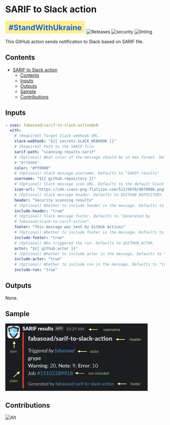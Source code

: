 # SARIF to Slack action

[![Stand With Ukraine](https://raw.githubusercontent.com/vshymanskyy/StandWithUkraine/main/badges/StandWithUkraine.svg)](https://stand-with-ukraine.pp.ua)
![Releases](https://img.shields.io/github/v/release/fabasoad/sarif-to-slack-action?include_prereleases)
![security](https://github.com/fabasoad/sarif-to-slack-action/actions/workflows/security.yml/badge.svg)
![linting](https://github.com/fabasoad/sarif-to-slack-action/actions/workflows/linting.yml/badge.svg)

This GitHub action sends notification to Slack based on SARIF file.

## Contents

<!-- TOC -->
* [SARIF to Slack action](#sarif-to-slack-action)
  * [Contents](#contents)
  * [Inputs](#inputs)
  * [Outputs](#outputs)
  * [Sample](#sample)
  * [Contributions](#contributions)
<!-- TOC -->

## Inputs

```yaml
- uses: fabasoad/sarif-to-slack-action@v0
  with:
    # (Required) Target Slack webhook URL.
    slack-webhook: "${{ secrets.SLACK_WEBHOOK }}"
    # (Required) Path to the SARIF file.
    sarif-path: "scanning-results.sarif"
    # (Optional) What color of the message should be in hex format. Defaults to
    # "#ff0000".
    color: "#ff0000"
    # (Optional) Slack message username. Defaults to "SARIF results".
    username: "${{ github.repository }}"
    # (Optional) Slack message icon URL. Defaults to the default Slack icon.
    icon-url: "https://cdn-icons-png.flaticon.com/512/9070/9070006.png"
    # (Optional) Slack message header. Defaults to $GITHUB_REPOSITORY.
    header: "Security scanning results"
    # (Optional) Whether to include header in the message. Defaults to "true".
    include-header: "true"
    # (Optional) Slack message footer. Defaults to "Generated by
    # fabasoad/slack-to-sarif-action".
    footer: "This message was sent by GitHub Actions"
    # (Optional) Whether to include footer in the message. Defaults to "true".
    include-footer: "true"
    # (Optional) Who triggered the run. Defaults to $GITHUB_ACTOR.
    actor: "${{ github.actor }}"
    # (Optional) Whether to include actor in the message. Defaults to "true".
    include-actor: "true"
    # (Optional) Whether to include run in the message. Defaults to "true".
    include-run: "true"
```

## Outputs

None.

## Sample

<img alt="Sample" src="sample.png" width="450"/>

## Contributions

![Alt](https://repobeats.axiom.co/api/embed/106ae477572cf133c41ff42d3db94da42772e571.svg "Repobeats analytics image")
